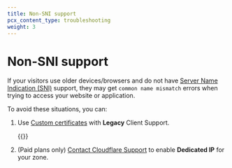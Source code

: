```yaml
---
title: Non-SNI support
pcx_content_type: troubleshooting
weight: 3
---
```


# Non-SNI support

If your visitors use older devices/browsers and do not have [Server Name Indication (SNI)](https://www.cloudflare.com/learning/ssl/what-is-sni/) support, they may get `common name mismatch` errors when trying to access your website or application.

To avoid these situations, you can:

1. Use [Custom certificates](/ssl/edge-certificates/custom-certificates/uploading/) with **Legacy** Client Support.

    {{<render file="_custom-certificates-management.md">}}

2. (Paid plans only) [Contact Cloudflare Support](/support/troubleshooting/general-troubleshooting/contacting-cloudflare-support) to enable **Dedicated IP** for your zone.